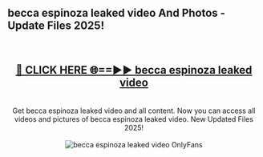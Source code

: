 <h2>becca espinoza leaked video And Photos - Update Files 2025!</h2>
<br>
<div align="center">
<h2><a href="https://linkcuts.com/hfmhzwbr" rel="nofollow">🔴 CLICK HERE 🌐==►► becca espinoza leaked video</a></h2>
<br>
Get becca espinoza leaked video and all content. Now you can access all videos and pictures of becca espinoza leaked video. New Updated Files 2025!
<br>
<br>
<a href="https://linkcuts.com/hfmhzwbr" rel="nofollow" data-target="animated-image.originalLink"><img src="https://i.ibb.co.com/WyWwxjT/player-gif2.gif" alt="becca espinoza leaked video OnlyFans" style="max-width: 100%; display: inline-block;" data-target="animated-image.originalImage"></a>
</div>
<br>